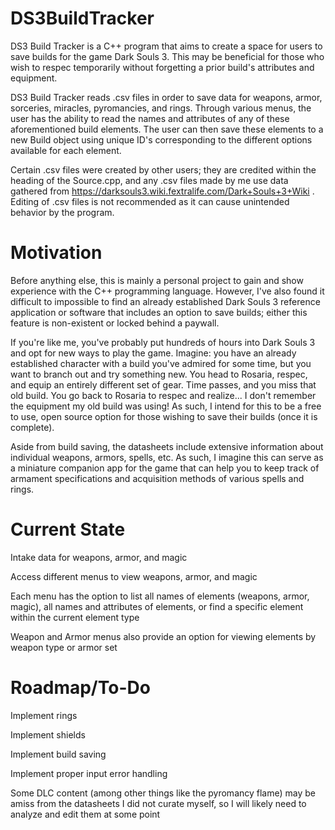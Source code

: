 # DS3BuildTracker

DS3 Build Tracker is a C++ program that aims to create a space for users to save builds for the game Dark Souls 3. This may be beneficial for those who wish to respec temporarily without forgetting a prior build's attributes and equipment.

DS3 Build Tracker reads .csv files in order to save data for weapons, armor, sorceries, miracles, pyromancies, and rings. Through various menus, the user has the ability to read the names and attributes of any of these aforementioned build elements. The user can then save these elements to a new Build object using unique ID's corresponding to the different options available for each element.

Certain .csv files were created by other users; they are credited within the heading of the Source.cpp, and any .csv files made by me use data gathered from https://darksouls3.wiki.fextralife.com/Dark+Souls+3+Wiki . Editing of .csv files is not recommended as it can cause unintended behavior by the program.

# Motivation
Before anything else, this is mainly a personal project to gain and show experience with the C++ programming language. However, I've also found it difficult to impossible to find an already established Dark Souls 3 reference application or software that includes an option to save builds; either this feature is non-existent or locked behind a paywall.

If you're like me, you've probably put hundreds of hours into Dark Souls 3 and opt for new ways to play the game. Imagine: you have an already established character with a build you've admired for some time, but you want to branch out and try something new. You head to Rosaria, respec, and equip an entirely different set of gear. Time passes, and you miss that old build. You go back to Rosaria to respec and realize... I don't remember the equipment my old build was using! As such, I intend for this to be a free to use, open source option for those wishing to save their builds (once it is complete).

Aside from build saving, the datasheets include extensive information about individual weapons, armors, spells, etc. As such, I imagine this can serve as a miniature companion app for the game that can help you to keep track of armament specifications and acquisition methods of various spells and rings.

# Current State
Intake data for weapons, armor, and magic

Access different menus to view weapons, armor, and magic

Each menu has the option to list all names of elements (weapons, armor, magic), all names and attributes of elements, or find a specific element within the current element type

Weapon and Armor menus also provide an option for viewing elements by weapon type or armor set

# Roadmap/To-Do

Implement rings

Implement shields

Implement build saving

Implement proper input error handling

Some DLC content (among other things like the pyromancy flame) may be amiss from the datasheets I did not curate myself, so I will likely need to analyze and edit them at some point

